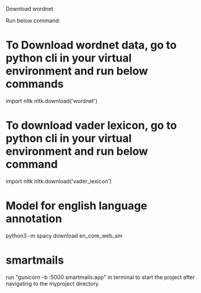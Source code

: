 Download wordnet

Run below command:
# To Download wordnet data, go to python cli in your virtual environment and run below commands
 import nltk
 nltk.download('wordnet')

# To download vader lexicon, go to python cli in your virtual environment and run below command
  import nltk
  nltk.download('vader_lexicon')

# Model for english language annotation
python3 -m spacy download en_core_web_sm

# smartmails
run "gunicorn -b :5000 smartmails:app" in terminal to start the project after navigating to the myproject directory
